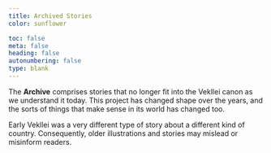 ```yaml
---
title: Archived Stories
color: sunflower

toc: false
meta: false
heading: false
autonumbering: false
type: blank
---
```


The **Archive** comprises stories that no longer fit into the Vekllei canon as we understand it today. This project has changed shape over the years, and the sorts of things that make sense in its world has changed too.

Early Vekllei was a very different type of story about a different kind of country. Consequently, older illustrations and stories may mislead or misinform readers.
